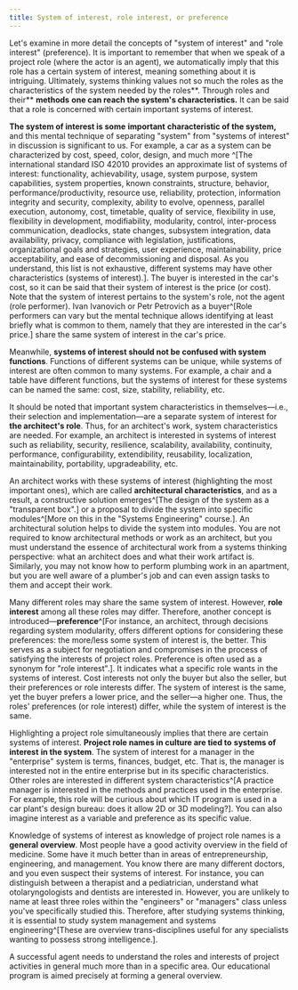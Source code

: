 ```yaml
---
title: System of interest, role interest, or preference
---
```


Let's examine in more detail the concepts of "system of interest" and "role interest" (preference). It is important to remember that when we speak of a project role (where the actor is an agent), we automatically imply that this role has a certain system of interest, meaning something about it is intriguing. Ultimately, systems thinking values not so much the roles as the characteristics of the system needed by the roles**. Through roles and their** **methods** **one can reach the system's characteristics.** It can be said that a role is concerned with certain important systems of interest.

**The system of interest is some** **important** **characteristic of the system,** and this mental technique of separating "system" from "systems of interest" in discussion is significant to us. For example, a car as a system can be characterized by cost, speed, color, design, and much more ^[The international standard ISO 42010 provides an approximate list of systems of interest: functionality, achievability, usage, system purpose, system capabilities, system properties, known constraints, structure, behavior, performance/productivity, resource use, reliability, protection, information integrity and security, complexity, ability to evolve, openness, parallel execution, autonomy, cost, timetable, quality of service, flexibility in use, flexibility in development, modifiability, modularity, control, inter-process communication, deadlocks, state changes, subsystem integration, data availability, privacy, compliance with legislation, justifications, organizational goals and strategies, user experience, maintainability, price acceptability, and ease of decommissioning and disposal. As you understand, this list is not exhaustive, different systems may have other characteristics (systems of interest).]. The buyer is interested in the car's cost, so it can be said that their system of interest is the price (or cost). Note that the system of interest pertains to the system's role, not the agent (role performer). Ivan Ivanovich or Petr Petrovich as a buyer^[Role performers can vary but the mental technique allows identifying at least briefly what is common to them, namely that they are interested in the car's price.] share the same system of interest in the car's price.

Meanwhile, **systems of interest should not be confused with system functions**. Functions of different systems can be unique, while systems of interest are often common to many systems. For example, a chair and a table have different functions, but the systems of interest for these systems can be named the same: cost, size, stability, reliability, etc.

It should be noted that important system characteristics in themselves—i.e., their selection and implementation—are a separate system of interest for **the architect's role**. Thus, for an architect's work, system characteristics are needed. For example, an architect is interested in systems of interest such as reliability, security, resilience, scalability, availability, continuity, performance, configurability, extendibility, reusability, localization, maintainability, portability, upgradeability, etc.

An architect works with these systems of interest (highlighting the most important ones), which are called **architectural characteristics**, and as a result, a constructive solution emerges^[The design of the system as a "transparent box".] or a proposal to divide the system into specific modules^[More on this in the "Systems Engineering" course.]. An architectural solution helps to divide the system into modules. You are not required to know architectural methods or work as an architect, but you must understand the essence of architectural work from a systems thinking perspective: what an architect does and what their work artifact is. Similarly, you may not know how to perform plumbing work in an apartment, but you are well aware of a plumber's job and can even assign tasks to them and accept their work.

Many different roles may share the same system of interest. However, **role interest** among all these roles may differ. Therefore, another concept is introduced—**preference**^[For instance, an architect, through decisions regarding system modularity, offers different options for considering these preferences: the more/less some system of interest is, the better. This serves as a subject for negotiation and compromises in the process of satisfying the interests of project roles. Preference is often used as a synonym for "role interest".]. It indicates what a specific role wants in the systems of interest. Cost interests not only the buyer but also the seller, but their preferences or role interests differ. The system of interest is the same, yet the buyer prefers a lower price, and the seller—a higher one. Thus, the roles' preferences (or role interest) differ, while the system of interest is the same.

Highlighting a project role simultaneously implies that there are certain systems of interest. **Project role names in culture are tied to** **systems of interest** **in the system**. The system of interest for a manager in the "enterprise" system is terms, finances, budget, etc. That is, the manager is interested not in the entire enterprise but in its specific characteristics. Other roles are interested in different system characteristics^[A practice manager is interested in the methods and practices used in the enterprise. For example, this role will be curious about which IT program is used in a car plant's design bureau: does it allow 2D or 3D modeling?]. You can also imagine interest as a variable and preference as its specific value.

Knowledge of systems of interest as knowledge of project role names is a **general** **overview**. Most people have a good activity overview in the field of medicine. Some have it much better than in areas of entrepreneurship, engineering, and management. You know there are many different doctors, and you even suspect their systems of interest. For instance, you can distinguish between a therapist and a pediatrician, understand what otolaryngologists and dentists are interested in. However, you are unlikely to name at least three roles within the "engineers" or "managers" class unless you've specifically studied this. Therefore, after studying systems thinking, it is essential to study system management and systems engineering^[These are overview trans-disciplines useful for any specialists wanting to possess strong intelligence.].

A successful agent needs to understand the roles and interests of project activities in general much more than in a specific area. Our educational program is aimed precisely at forming a general overview.